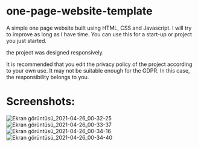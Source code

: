 # one-page-website-template
A simple one page website built using HTML, CSS and Javascript. I will try to improve as long as I have time. You can use this for a start-up or project you just started.

the project was designed responsively.

It is recommended that you edit the privacy policy of the project according to your own use. It may not be suitable enough for the GDPR. In this case, the responsibility belongs to you.

# Screenshots:
![Ekran görüntüsü_2021-04-26_00-32-25](https://user-images.githubusercontent.com/66132107/116010381-42d32000-a627-11eb-89b1-fbda8e6db7f4.png)
![Ekran görüntüsü_2021-04-26_00-33-37](https://user-images.githubusercontent.com/66132107/116010383-45357a00-a627-11eb-9e07-9df98793232a.png)
![Ekran görüntüsü_2021-04-26_00-34-16](https://user-images.githubusercontent.com/66132107/116010385-4666a700-a627-11eb-96ff-1abe3e9fc3cc.png)
![Ekran görüntüsü_2021-04-26_00-34-40](https://user-images.githubusercontent.com/66132107/116010388-46ff3d80-a627-11eb-9d84-9af5c3f0abf9.png)





